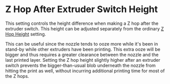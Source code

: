 Z Hop After Extruder Switch Height
====
This setting controls the height difference when making a Z hop after the extruder switch. This height can be adjusted separately from the ordinary [Z Hop Height](retraction_hop.md) setting.

This can be useful since the nozzle tends to ooze more while it's been in stand-by while other extruders have been printing. This extra ooze will be bigger and thus requires a greater clearance between the nozzle and the last printed layer. Setting the Z hop height slightly higher after an extruder switch prevents the bigger-than-usual blob underneath the nozzle from hitting the print as well, without incurring additional printing time for most of the Z hops.